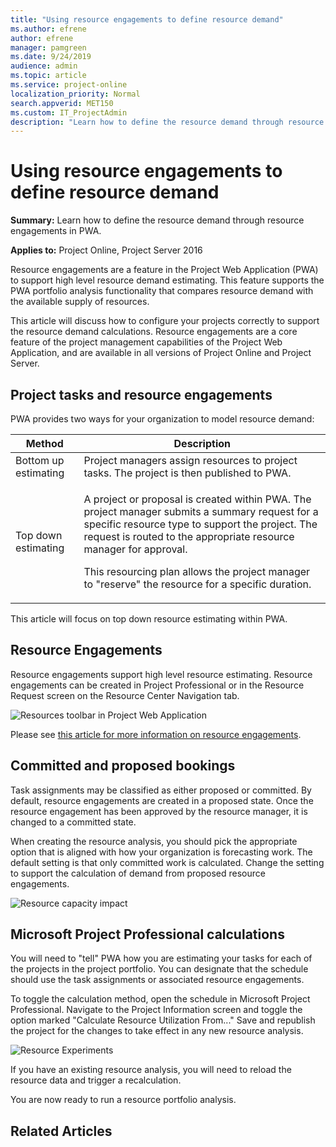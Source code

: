 ```yaml
---
title: "Using resource engagements to define resource demand"
ms.author: efrene
author: efrene
manager: pamgreen
ms.date: 9/24/2019
audience: admin
ms.topic: article
ms.service: project-online
localization_priority: Normal
search.appverid: MET150
ms.custom: IT_ProjectAdmin
description: "Learn how to define the resource demand through resource engagements in PWA."
---
```


# Using resource engagements to define resource demand

**Summary:** Learn how to define the resource demand through resource engagements in PWA.

**Applies to:** Project Online, Project Server 2016

Resource engagements are a feature in the Project Web Application (PWA) to support high level resource demand estimating. This feature supports the PWA portfolio analysis functionality that compares resource demand with the available supply of resources.

This article will discuss how to configure your projects correctly to support the resource demand calculations. Resource engagements are a core feature of the project management capabilities of the Project Web Application, and are available in all versions of Project Online and Project Server.

## Project tasks and resource engagements

PWA provides two ways for your organization to model resource demand:

<table>
<thead>
<tr class="header">
<th>Method</th>
<th>Description</th>
</tr>
</thead>
<tbody>
<tr class="odd">
<td>Bottom up estimating</td>
<td>Project managers assign resources to project tasks. The project is then published to PWA.</td>
</tr>
<tr class="even">
<td>Top down estimating</td>
<td><p>A project or proposal is created within PWA. The project manager submits a summary request for a specific resource type to support the project. The request is routed to the appropriate resource manager for approval.</p>
<p>This resourcing plan allows the project manager to "reserve" the resource for a specific duration.</p></td>
</tr>
</tbody>
</table>

This article will focus on top down resource estimating within PWA.

## Resource Engagements

Resource engagements support high level resource estimating. Resource engagements can be created in Project Professional or in the Resource Request screen on the Resource Center Navigation tab.

![Resources toolbar in Project Web Application](media/06-image2.png)

Please see [this article for more information on resource engagements](https://support.office.com/en-us/article/overview-resource-engagements-73eefb5a-81fe-42bf-980e-9532b1bdc870).

## Committed and proposed bookings

Task assignments may be classified as either proposed or committed. By default, resource engagements are created in a proposed state. Once the resource engagement has been approved by the resource manager, it is changed to a committed state.

When creating the resource analysis, you should pick the appropriate option that is aligned with how your organization is forecasting work. The default setting is that only committed work is calculated. Change the setting to support the calculation of demand from proposed resource engagements.

![Resource capacity impact](media/07-image2.png)

## Microsoft Project Professional calculations

You will need to "tell" PWA how you are estimating your tasks for each of the projects in the project portfolio. You can designate that the schedule should use the task assignments or associated resource engagements.

To toggle the calculation method, open the schedule in Microsoft Project Professional. Navigate to the Project Information screen and toggle the option marked "Calculate Resource Utilization From..." Save and republish the project for the changes to take effect in any new resource analysis.

![Resource Experiments](media/08-image3.png)

If you have an existing resource analysis, you will need to reload the resource data and trigger a recalculation.

You are now ready to run a resource portfolio analysis.

## Related Articles
